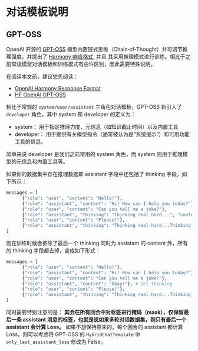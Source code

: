 # 对话模板说明

## GPT-OSS 

OpenAI 开源的 [GPT-OSS](https://huggingface.co/openai/gpt-oss-20b) 模型内置链式思维（Chain‑of‑Thought）并可调节推理强度，并提出了 [Harmony 响应格式](https://cookbook.openai.com/articles/openai-harmony), 并且
其采用推理模式进行训练。相比于之前常规模型对话模板和训练模式有些许区别，因此需要特殊说明。

在阅读本文前，建议您先阅读：

- [OpenAI Harmony Response Format](https://cookbook.openai.com/articles/openai-harmony)
- [HF OpenAI GPT-OSS](https://huggingface.co/blog/welcome-openai-gpt-oss)

相比于常规的 `system/user/assistant` 三角色对话模板，GPT-OSS 新引入了 `developer` 角色。其中 system 和 developer 的定义为：

- system： 用于指定推理力度、元信息（如知识截止时间）以及内置工具
- developer： 用于提供有关模型指令（通常被认为是“系统提示”）和可用功能工具的信息。

简单来说 developer 是我们之前常用的 system 角色，而 system 则用于推理模型的元信息和内置工具等。

如果你的数据集中存在推理数据即 assistant 字段中还包括了 thinking 字段，如下所示：

```python
messages = [
      {"role": "user", "content": "Hello!"},
      {"role": "assistant", "content": "Hi! How can I help you today?"},
      {"role": "user", "content": "Can you tell me a joke?"},
      {"role": "assistant", "thinking": "Thinking real hard...", "content": "Okay!"},
      {"role": "user", "content": "Please!"},
      {"role": "assistant", "thinking": "Thinking real hard...Thinking real hard...", "content": "Sure!"},
]
```

则在训练时候会把除了最后一个 thinking 同时为 assistant 的 content 外，所有的 thinking 字段都去掉，变成如下形式：

```python
messages = [
      {"role": "user", "content": "Hello!"},
      {"role": "assistant", "content": "Hi! How can I help you today?"},
      {"role": "user", "content": "Can you tell me a joke?"},
      {"role": "assistant", "content": "Okay!"}, # del thinking
      {"role": "user", "content": "Please!"},
      {"role": "assistant", "thinking": "Thinking real hard...Thinking real hard...", "content": "Sure!"},
]
```

同时需要特别注意的是： **其会在所有回合中对标签进行掩码（mask），仅保留最后一条 assistant 消息的标签，也就是说如果多轮对话数据集，则只有最后一个 assistant 会计算 Loss。**
如果不想保持原来的，每个回合的 assistant 都计算 Loss，则可以考虑将 GPT-OSS 的 `HybridChatTemplate` 中 `only_last_assistant_loss` 修改为 False。

